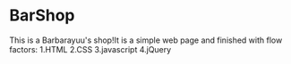 # BarShop
This is a Barbarayuu's shop!It is a simple web page and finished with flow factors:
1.HTML
2.CSS
3.javascript
4.jQuery